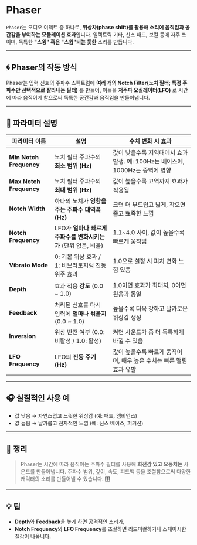 # Phaser

`Phaser`는 오디오 이펙트 중 하나로, **위상차(phase shift)를 활용해 소리에 움직임과 공간감을 부여하는 모듈레이션 효과**입니다. 일렉트릭 기타, 신스 패드, 보컬 등에 자주 쓰이며, 독특한 **"스윙" 혹은 "스윕"되는 듯한** 소리를 만듭니다.

---

## 🌀 Phaser의 작동 방식

Phaser는 입력 신호의 주파수 스펙트럼에 **여러 개의 Notch Filter(노치 필터; 특정 주파수만 선택적으로 잘라내는 필터)** 를 만들어, 이들을 **저주파 오실레이터(LFO)** 로 시간에 따라 움직이게 함으로써 독특한 공간감과 움직임을 만들어냅니다.

---

## 🔧 파라미터 설명

| 파라미터 이름                 | 설명                                       | 수치 변화 시 효과                                          |
| ----------------------- | ---------------------------------------- | --------------------------------------------------- |
| **Min Notch Frequency** | 노치 필터 주파수의 **최소 범위 (Hz)**                | 값이 낮을수록 저역대에서 효과 발생. 예: 100Hz는 베이스에, 1000Hz는 중역에 영향 |
| **Max Notch Frequency** | 노치 필터 주파수의 **최대 범위 (Hz)**                | 값이 높을수록 고역까지 효과가 적용됨                                |
| **Notch Width**         | 하나의 노치가 **영향을 주는 주파수 대역폭 (Hz)**          | 크면 더 부드럽고 넓게, 작으면 좁고 뾰족한 느낌                         |
| **Notch Frequency**     | LFO가 **얼마나 빠르게 주파수를 변화시키는가** (단위 없음, 비율) | 1.1\~4.0 사이, 값이 높을수록 빠르게 움직임                        |
| **Vibrato Mode**        | 0: 기본 위상 효과 / 1: 비브라토처럼 진동 위주 효과         | 1.0으로 설정 시 피치 변화 느낌 있음                              |
| **Depth**               | 효과 적용 **강도** (0.0 \~ 1.0)                | 1.0이면 효과가 최대치, 0이면 원음과 동일                           |
| **Feedback**            | 처리된 신호를 다시 입력에 **얼마나 섞을지** (0.0 \~ 1.0)  | 높을수록 더욱 강하고 날카로운 위상감 생성                             |
| **Inversion**           | 위상 반전 여부 (0.0: 비활성 / 1.0: 활성)            | 켜면 사운드가 좀 더 독특하게 바뀔 수 있음                            |
| **LFO Frequency**       | LFO의 **진동 주기 (Hz)**                      | 값이 높을수록 빠르게 움직이며, 매우 높은 수치는 빠른 떨림 효과 유발             |

---

## 🎧 실질적인 사용 예

* 값 낮음 → 자연스럽고 느릿한 위상감 (예: 패드, 앰비언스)
* 값 높음 → 날카롭고 전자적인 느낌 (예: 신스 베이스, 퍼커션)

---

## 📌 정리

> Phaser는 시간에 따라 움직이는 주파수 필터를 사용해 **회전감 있고 요동치는** 사운드를 만들어냅니다. 주파수 범위, 깊이, 속도, 피드백 등을 조절함으로써 다양한 캐릭터의 소리를 만들어낼 수 있습니다. 🎛

---

## 💡 팁

* **Depth**와 **Feedback**을 높게 하면 공격적인 소리가,
* **Notch Frequency**와 **LFO Frequency**를 조절하면 리드미컬하거나 스페이시한 질감이 나옵니다.
